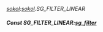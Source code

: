 _[sokol](../../modules/sokol/sokol-module.md):[sokol](../../modules/sokol/sokol-module.md).SG\_FILTER\_LINEAR_
##### Const SG\_FILTER\_LINEAR:[sg_filter](../../modules/sokol/sokol-sg_filter.md)
